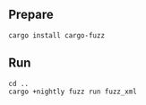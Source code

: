 ## Prepare

```
cargo install cargo-fuzz
```

## Run

```
cd ..
cargo +nightly fuzz run fuzz_xml
```
